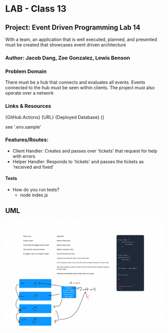
# LAB - Class 13

## Project: Event Driven Programming Lab 14
With a team, an application that is well executed, planned, and presented must be created that showcases event driven architecture


### Author: Jacob Dang, Zoe Gonzalez, Lewis Benson

### Problem Domain
There must be a hub that connects and evaluates all events. Events connected to the hub must be seen within clients. The project must also operate over a network

### Links & Resources
{GitHub Actions} {URL}
{Deployed Database} {}

see '.env.sample'

### Features/Routes:
- Client Handler: Creates and passes over 'tickets' that request for help with errors
- Helper Handler: Responds to 'tickets' and passes the tickets as 'received and fixed'

#### Tests
- How do you run tests?
    - node index.js

## UML
![UML](./images/socket-14.PNG)

